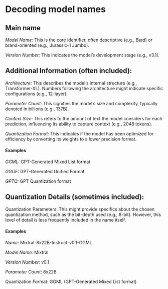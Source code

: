 # Decoding model names

## Main name

*Model Name:* This is the core identifier, often descriptive (e.g., Bard) or brand-oriented (e.g., Jurassic-1 Jumbo).

*Version Number:* This indicates the model’s development stage (e.g., v3.1).

## Additional Information (often included):

*Architecture:* This describes the model’s internal structure (e.g., Transformer-XL). Numbers following the architecture might indicate specific configurations (e.g., 12-layer).

*Parameter Count:* This signifies the model’s size and complexity, typically denoted in billions (e.g., 137B).

*Context Size:* This refers to the amount of text the model considers for each prediction, influencing its ability to capture context (e.g., 2048 tokens).

*Quantization Format:* This indicates if the model has been optimized for efficiency by converting its weights to a lower precision format. 

#### Examples

*GGML:* GPT-Generated Mixed List format

*GGUF:* GPT-Generated Unified Format

*GPTQ:* GPT Quantization format

## Quantization Details (sometimes included):

Quantization Parameters: This might provide specifics about the chosen quantization method, such as the bit-depth used (e.g., 8-bit). However, this level of detail is less frequently included in the name itself.


#### Examples

*Name:* Mixtral-8x22B-Instruct-v0.1-GGML

*Model Name:* Mixtral

*Version Number:* v0.1

*Parameter Count:* 8x22B

Quantization Format: GGML (GPT-Generated Mixed List format)
